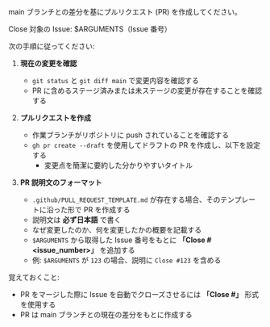 main ブランチとの差分を基にプルリクエスト (PR) を作成してください。

Close 対象の Issue: $ARGUMENTS（Issue 番号）

次の手順に従ってください:

1. **現在の変更を確認**

   - `git status` と `git diff main` で変更内容を確認する
   - PR に含めるステージ済みまたは未ステージの変更が存在することを確認する

2. **プルリクエストを作成**

   - 作業ブランチがリポジトリに push されていることを確認する
   - `gh pr create --draft` を使用してドラフトの PR を作成し、以下を設定する
     - 変更点を簡潔に要約した分かりやすいタイトル

3. **PR 説明文のフォーマット**

   - `.github/PULL_REQUEST_TEMPLATE.md` が存在する場合、そのテンプレートに沿った形で PR を作成する
   - 説明文は **必ず日本語** で書く
   - なぜ変更したのか、何を変更したかの概要を記載する
   - `$ARGUMENTS` から取得した Issue 番号をもとに **「Close #<issue_number>」** を追加する
   - 例: `$ARGUMENTS` が `123` の場合、説明に `Close #123` を含める

覚えておくこと:

- PR をマージした際に Issue を自動でクローズさせるには **「Close #<number>」** 形式を使用する
- PR は main ブランチとの現在の差分をもとに作成する
